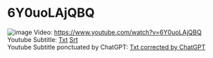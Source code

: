 # 6Y0uoLAjQBQ
![image](https://user-images.githubusercontent.com/20149493/229293075-c62012a0-be8f-48d5-ad8b-4d8bbf4e4aca.png)
Video: https://www.youtube.com/watch?v=6Y0uoLAjQBQ  
Youtube Subtitle: [Txt](Subtitle.txt)  [Srt](Subtitle.srt)  
Youtube Subtitle ponctuated by ChatGPT: [Txt corrected by ChatGPT](SubtitleChatGPT.txt)  
